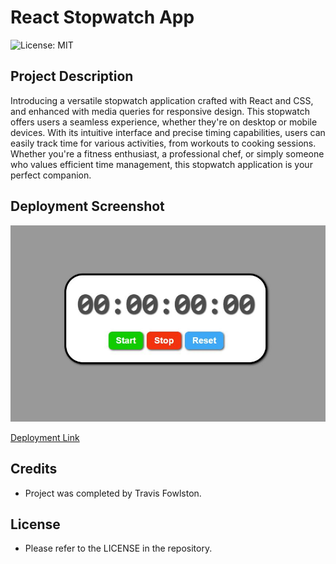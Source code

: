 # React Stopwatch App

![License: MIT](https://img.shields.io/badge/License-MIT-yellow.svg)

## Project Description

Introducing a versatile stopwatch application crafted with React and CSS, and enhanced with media queries for responsive design. This stopwatch offers users a seamless experience, whether they're on desktop or mobile devices. With its intuitive interface and precise timing capabilities, users can easily track time for various activities, from workouts to cooking sessions. Whether you're a fitness enthusiast, a professional chef, or simply someone who values efficient time management, this stopwatch application is your perfect companion.

## Deployment Screenshot

![deployment-screenshot](./src/assets/deployment.jpg)

[Deployment Link](https://reactstopwatchapp.netlify.app/)

## Credits

- Project was completed by Travis Fowlston.

## License

- Please refer to the LICENSE in the repository.
